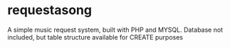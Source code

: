 # requestasong
A simple music request system, built with PHP and MYSQL.
Database not included, but table structure available for CREATE purposes
